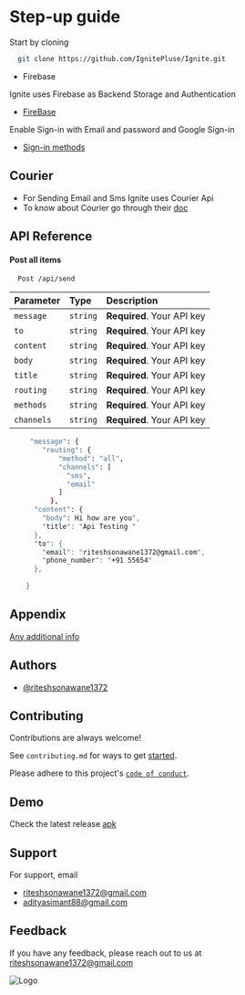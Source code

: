 
# Step-up guide 

Start by cloning 

```bash
  git clone https://github.com/IgnitePluse/Ignite.git
```

- Firebase 

Ignite uses Firebase as Backend Storage and Authentication 

- [FireBase](https://firebase.google.com/docs/android/setup#:~:text=Open%20the%20Firebase%20Assistant%3A%20Tools,your%20Android%20project%20with%20Firebase.)

Enable Sign-in with Email and password and Google Sign-in 

- [Sign-in methods](https://firebase.google.com/docs/auth/android/password-auth)


## Courier 

- For Sending Email and Sms Ignite uses Courier Api 
- To know about Courier go through their [doc](https://www.courier.com/docs/)


## API Reference

#### Post all items

```http
  Post /api/send
```

| Parameter | Type     | Description                |
| :-------- | :------- | :------------------------- |
| `message` | `string` | **Required**. Your API key |
| `to` | `string` | **Required**. Your API key |
| `content` | `string` | **Required**. Your API key |
| `body` | `string` | **Required**. Your API key |
| `title` | `string` | **Required**. Your API key |
| `routing` | `string` | **Required**. Your API key |
| `methods` | `string` | **Required**. Your API key |
| `channels` | `string` | **Required**. Your API key |

```bash
     "message": {
        "routing": {
            "method": "all",
            "channels": [
              "sms",
              "email"
            ]
          },
      "content": {
        "body": Hi how are you",
        "title": "Api Testing "
      },
      "to": {
        "email": "riteshsonawane1372@gmail.com",
        "phone_number": "+91 55654"
      },
      
    }
```





## Appendix

[Any additional info](https://developer.mozilla.org/en-US/docs/Web/HTTP/Overview)


## Authors

- [@riteshsonawane1372](https://github.com/riteshsonawane1372)


## Contributing

Contributions are always welcome!

See `contributing.md` for ways to get [started](https://github.com/adityasimant/Ignite/blob/master/contributing.md).

Please adhere to this project's [`code of conduct`](https://github.com/IgnitePluse/Ignite/blob/master/Code_of_conduct.md).


## Demo

Check the latest release [apk](https://github.com/IgnitePluse/Ignite/releases/download/v1/Ignite.apk)


## Support

For support, email 

- riteshsonawane1372@gmail.com
- adityasimant88@gmail.com


## Feedback

If you have any feedback, please reach out to us at riteshsonawane1372@gmail.com


![Logo](https://firebasestorage.googleapis.com/v0/b/ignite-b0c69.appspot.com/o/Repo%20Images%2Fignite%20(1).png?alt=media&token=826db3d8-7a99-40d8-bf27-280dc1c36abf)

